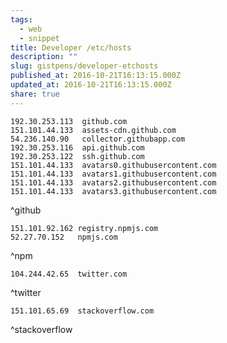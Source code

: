 ```yaml
---
tags:
  - web
  - snippet
title: Developer /etc/hosts
description: ""
slug: gistpens/developer-etchosts
published_at: 2016-10-21T16:13:15.000Z
updated_at: 2016-10-21T16:13:15.000Z
share: true
---
```


```plaintext title="github"
192.30.253.113  github.com
151.101.44.133  assets-cdn.github.com
54.236.140.90   collector.githubapp.com
192.30.253.116  api.github.com
192.30.253.122  ssh.github.com
151.101.44.133  avatars0.githubusercontent.com
151.101.44.133  avatars1.githubusercontent.com
151.101.44.133  avatars2.githubusercontent.com
151.101.44.133  avatars3.githubusercontent.com
```

^github

```plaintext title="npm"
151.101.92.162 registry.npmjs.com
52.27.70.152   npmjs.com
```

^npm

```plaintext title="twitter"
104.244.42.65  twitter.com
```

^twitter

```plaintext title="stackoverflow"
151.101.65.69  stackoverflow.com
```

^stackoverflow
